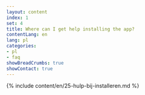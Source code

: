 ```yaml
---
layout: content
index: 1
set: 4
title: Where can I get help installing the app?
contentLang: en
lang: pl
categories:
- pl
- faq
showBreadCrumbs: true
showContact: true
---
```

{% include content/en/25-hulp-bij-installeren.md %}
